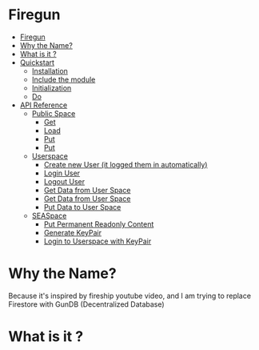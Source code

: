 # Firegun
- [Firegun](#firegun)
- [Why the Name?](#why-the-name)
- [What is it ?](#what-is-it-)
- [Quickstart](#quickstart)
  - [Installation](#installation)
  - [Include the module](#include-the-module)
  - [Initialization](#initialization)
  - [Do](#do)
- [API Reference](#api-reference)
  - [Public Space](#public-space)
    - [Get](#get)
    - [Load](#load)
    - [Put](#put)
    - [Put](#put-1)
  - [Userspace](#userspace)
    - [Create new User (it logged them in automatically)](#create-new-user-it-logged-them-in-automatically)
    - [Login User](#login-user)
    - [Logout User](#logout-user)
    - [Get Data from User Space](#get-data-from-user-space)
    - [Get Data from User Space](#get-data-from-user-space-1)
    - [Put Data to User Space](#put-data-to-user-space)
  - [SEASpace](#seaspace)
    - [Put Permanent Readonly Content](#put-permanent-readonly-content)
    - [Generate KeyPair](#generate-keypair)
    - [Login to Userspace with KeyPair](#login-to-userspace-with-keypair)
# Why the Name?
Because it's inspired by fireship youtube video, and I am trying to replace Firestore with GunDB (Decentralized Database)

# What is it ?
It's a wrapper for gunDB. gunDB is great, but sometimes the docs is confusing.

# Quickstart
## Installation
```
npm i gun @yokowasis/firegun
```

## Include the module
```
import { Firegun } from '@yokowasis/firegun'
```
## Initialization
```
let fg = new Firegun();
```
## Do
```
var data = {
    "Hello" : "World"
}

//Put Some Data
let success = await fg.Put("data/dummy",data);

//Retrieve Some Data
let retrieveData = await fg.Get("data/dummy");
```
# API Reference
## Public Space
### Get
```
let data = await fg.Get("path/to/the/things")
```
### Load
```
// Load Multi Nested Data
let data = await fg.Load("path/to/the/things")
```
### Put
```
let success = await fg.Put("path/to/the/things",{
    "hello" : "world"
})
```
### Put
```
let success = await fg.Put("path/to/the/things",{
    "hello" : "world"
})
```
## Userspace
**What is it ?**
It's a space for user. The data written in this way is readonly for the public.
### Create new User (it logged them in automatically)
```
await fg.userNew ("username", "password")
console.log (fg.user)
```
### Login User
```
await fg.userLogin ("username", "password")
console.log (fg.user)
```
### Logout User
```
await fg.userLogout ()
console.log (fg.user)
```
### Get Data from User Space
```
let data = await fg.userGet ("mydata")
```
### Get Data from User Space
```
//Load Multi Nested Data
let data = await fg.userLoad ("mydata")
```
### Put Data to User Space
```
let success = await fg.userPut ("mydata",{
    "Hello" : "Userspace"
})
```
## SEASpace
**What is it?** It's like the UserSpace, but without the username / password

### Put Permanent Readonly Content 
```
//Key Must begin with "#"
let success = fg.addContentAdressing ("#permanentStuff",{
    "Hello" : "Can't Touch Me"
})

//Try to read it
let data = await fg.Get("#permanentStuff");

//Try to change it
let success = await fg.Put("#permanentStuff",{
    "New"   : "entry"
})
//will fail
```
### Generate KeyPair
**What is it for ?** it's to create a user without username / password.
```
let keyPair = await fg.generatePair();
```
### Login to Userspace with KeyPair
```
await fg.loginPair (keyPair);
console.log (fg.user);
```
